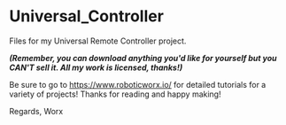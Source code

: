 # Universal_Controller
Files for my Universal Remote Controller project. 

***(Remember, you can download anything you'd like for yourself but you CAN'T sell it. All my work is licensed, thanks!)***


Be sure to go to https://www.roboticworx.io/ for detailed tutorials for a variety of projects! Thanks for reading and happy making!

Regards, Worx
